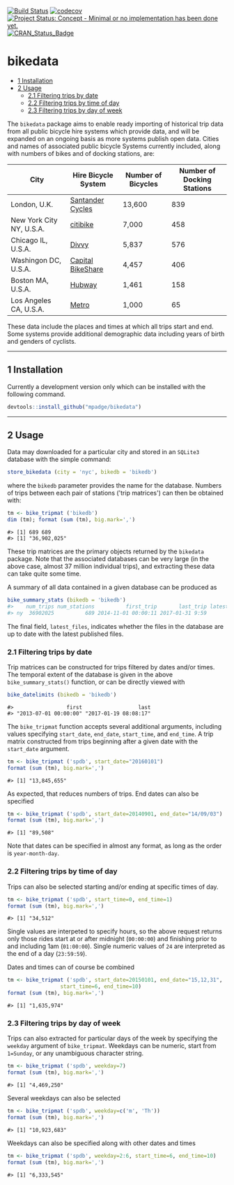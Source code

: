 <!-- README.md is generated from README.Rmd. Please edit that file -->
[![Build Status](https://travis-ci.org/mpadge/bikedata.svg)](https://travis-ci.org/mpadge/bikedata) [![codecov](https://codecov.io/gh/mpadge/bikedata/branch/master/graph/badge.svg)](https://codecov.io/gh/mpadge/bikedata) [![Project Status: Concept - Minimal or no implementation has been done yet.](http://www.repostatus.org/badges/0.1.0/concept.svg)](http://www.repostatus.org/#concept) [![CRAN\_Status\_Badge](http://www.r-pkg.org/badges/version/bikedata)](http://cran.r-project.org/web/packages/bikedata)

bikedata
================

-   [1 Installation](#installation)
-   [2 Usage](#usage)
    -   [2.1 Filtering trips by date](#filtering-trips-by-date)
    -   [2.2 Filtering trips by time of day](#filtering-trips-by-time-of-day)
    -   [2.3 Filtering trips by day of week](#filtering-trips-by-day-of-week)


The `bikedata` package aims to enable ready importing of historical trip data from all public bicycle hire systems which provide data, and will be expanded on an ongoing basis as more systems publish open data. Cities and names of associated public bicycle Systems currently included, along with numbers of bikes and of docking stations, are:

| City                     | Hire Bicycle System                                                   | Number of Bicycles | Number of Docking Stations |
|--------------------------|-----------------------------------------------------------------------|--------------------|----------------------------|
| London, U.K.             | [Santander Cycles](https://tfl.gov.uk/modes/cycling/santander-cycles) | 13,600             | 839                        |
| New York City NY, U.S.A. | [citibike](https://www.citibikenyc.com/)                              | 7,000              | 458                        |
| Chicago IL, U.S.A.       | [Divvy](https://www.divvybikes.com/)                                  | 5,837              | 576                        |
| Washingon DC, U.S.A.     | [Capital BikeShare](https://www.capitalbikeshare.com/)                | 4,457              | 406                        |
| Boston MA, U.S.A.        | [Hubway](https://www.thehubway.com/)                                  | 1,461              | 158                        |
| Los Angeles CA, U.S.A.   | [Metro](https://bikeshare.metro.net/)                                 | 1,000              | 65                         |

These data include the places and times at which all trips start and end. Some systems provide additional demographic data including years of birth and genders of cyclists.

------------------------------------------------------------------------

1 Installation
--------------

Currently a development version only which can be installed with the following command.

``` r
devtools::install_github("mpadge/bikedata")
```

------------------------------------------------------------------------

2 Usage
-------

Data may downloaded for a particular city and stored in an `SQLite3` database with the simple command:

``` r
store_bikedata (city = 'nyc', bikedb = 'bikedb')
```

where the `bikedb` parameter provides the name for the database. Numbers of trips between each pair of stations ('trip matrices') can then be obtained with:

``` r
tm <- bike_tripmat ('bikedb')
dim (tm); format (sum (tm), big.mark=',')
```

    #> [1] 689 689
    #> [1] "36,902,025"

These trip matrices are the primary objects returned by the `bikedata` package. Note that the associated databases can be very large (in the above case, almost 37 million individual trips), and extracting these data can take quite some time.

A summary of all data contained in a given database can be produced as

``` r
bike_summary_stats (bikedb = 'bikedb')
#>    num_trips num_stations          first_trip       last_trip latest_files
#> ny  36902025          689 2014-11-01 00:00:11 2017-01-31 9:59        TRUE
```

The final field, `latest_files`, indicates whether the files in the database are up to date with the latest published files.

### 2.1 Filtering trips by date

Trip matrices can be constructed for trips filtered by dates and/or times. The temporal extent of the database is given in the above `bike_summary_stats()` function, or can be directly viewed with

``` r
bike_datelimits (bikedb = 'bikedb')
```

    #>                 first                  last 
    #> "2013-07-01 00:00:00" "2017-01-19 08:08:17"

The `bike_tripmat` function accepts several additional arguments, including values specifying `start_date`, `end_date`, `start_time`, and `end_time`. A trip matrix constructed from trips beginning after a given date with the `start_date` argument.

``` r
tm <- bike_tripmat ('spdb', start_date="20160101")
format (sum (tm), big.mark=',')
```

    #> [1] "13,845,655"

As expected, that reduces numbers of trips. End dates can also be specified

``` r
tm <- bike_tripmat ('spdb', start_date=20140901, end_date="14/09/03")
format (sum (tm), big.mark=',')
```

    #> [1] "89,508"

Note that dates can be specified in almost any format, as long as the order is `year-month-day`.

### 2.2 Filtering trips by time of day

Trips can also be selected starting and/or ending at specific times of day.

``` r
tm <- bike_tripmat ('spdb', start_time=0, end_time=1)
format (sum (tm), big.mark=',')
```

    #> [1] "34,512"

Single values are interpeted to specify hours, so the above request returns only those rides start at or after midnight (`00:00:00`) and finishing prior to and including 1am (`01:00:00`). Single numeric values of `24` are interpreted as the end of a day (`23:59:59`).

Dates and times can of course be combined

``` r
tm <- bike_tripmat ('spdb', start_date=20150101, end_date="15,12,31",
                 start_time=6, end_time=10)
format (sum (tm), big.mark=',')
```

    #> [1] "1,635,974"

### 2.3 Filtering trips by day of week

Trips can also extracted for particular days of the week by specifying the `weekday` argument of `bike_tripmat`. Weekdays can be numeric, start from `1=Sunday`, or any unambiguous character string.

``` r
tm <- bike_tripmat ('spdb', weekday=7)
format (sum (tm), big.mark=',')
```

    #> [1] "4,469,250"

Several weekdays can also be selected

``` r
tm <- bike_tripmat ('spdb', weekday=c('m', 'Th'))
format (sum (tm), big.mark=',')
```

    #> [1] "10,923,683"

Weekdays can also be specified along with other dates and times

``` r
tm <- bike_tripmat ('spdb', weekday=2:6, start_time=6, end_time=10)
format (sum (tm), big.mark=',')
```

    #> [1] "6,333,545"
